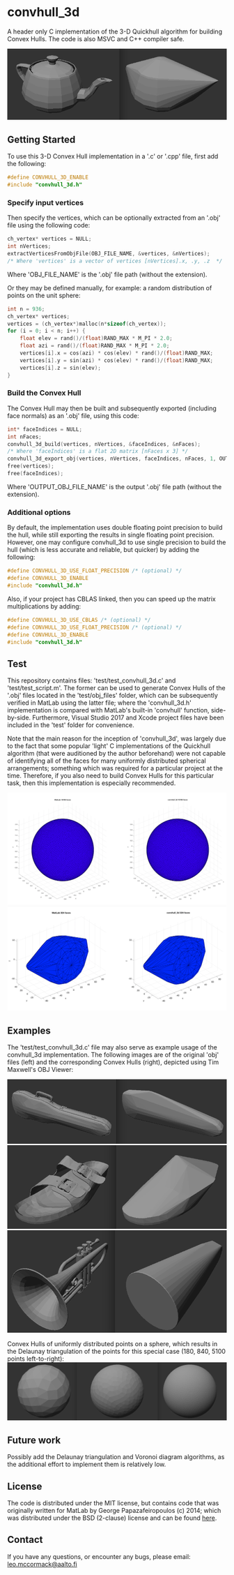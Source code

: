 # convhull_3d

A header only C implementation of the 3-D Quickhull algorithm for building Convex Hulls. The code is also MSVC and C++ compiler safe.

![](images/teapot_example.png)

## Getting Started

To use this 3-D Convex Hull implementation in a '.c' or '.cpp' file, first add the following:

```c
#define CONVHULL_3D_ENABLE
#include "convhull_3d.h"
```

### Specify input vertices

Then specify the vertices, which can be optionally extracted from an '.obj' file using the following code:

```c
ch_vertex* vertices = NULL;
int nVertices;
extractVerticesFromObjFile(OBJ_FILE_NAME, &vertices, &nVertices);
/* Where 'vertices' is a vector of vertices [nVertices].x, .y, .z  */
```

Where 'OBJ_FILE_NAME' is the '.obj' file path (without the extension).

Or they may be defined manually, for example: a random distribution of points on the unit sphere:

```c
int n = 936;
ch_vertex* vertices;
vertices = (ch_vertex*)malloc(n*sizeof(ch_vertex));
for (i = 0; i < n; i++) {
    float elev = rand()/(float)RAND_MAX * M_PI * 2.0;
    float azi = rand()/(float)RAND_MAX * M_PI * 2.0;
    vertices[i].x = cos(azi) * cos(elev) * rand()/(float)RAND_MAX;
    vertices[i].y = sin(azi) * cos(elev) * rand()/(float)RAND_MAX;
    vertices[i].z = sin(elev);
}
```

### Build the Convex Hull

The Convex Hull may then be built and subsequently exported (including face normals) as an '.obj' file, using this code:

```c
int* faceIndices = NULL;
int nFaces;
convhull_3d_build(vertices, nVertices, &faceIndices, &nFaces);
/* Where 'faceIndices' is a flat 2D matrix [nFaces x 3] */
convhull_3d_export_obj(vertices, nVertices, faceIndices, nFaces, 1, OUTPUT_OBJ_FILE_NAME);
free(vertices);
free(faceIndices);
```

Where 'OUTPUT_OBJ_FILE_NAME' is the output '.obj' file path (without the extension).

### Additional options

By default, the implementation uses double floating point precision to build the hull, while still exporting the results in single floating point precision. However, one may configure convhull_3d to use single precision to build the hull (which is less accurate and reliable, but quicker) by adding the following:
```c
#define CONVHULL_3D_USE_FLOAT_PRECISION /* (optional) */
#define CONVHULL_3D_ENABLE
#include "convhull_3d.h"
```

Also, if your project has CBLAS linked, then you can speed up the matrix multiplications by adding:
```c
#define CONVHULL_3D_USE_CBLAS /* (optional) */
#define CONVHULL_3D_USE_FLOAT_PRECISION /* (optional) */
#define CONVHULL_3D_ENABLE
#include "convhull_3d.h"
```

## Test

This repository contains files: 'test/test_convhull_3d.c' and 'test/test_script.m'. The former can be used to generate Convex Hulls of the '.obj' files located in the 'test/obj_files' folder, which can be subsequently verified in MatLab using the latter file; where the 'convhull_3d.h' implementation is compared with MatLab's built-in 'convhull' function, side-by-side. Furthermore, Visual Studio 2017 and Xcode project files have been included in the 'test' folder for convenience.

Note that the main reason for the inception of 'convhull_3d', was largely due to the fact that some popular 'light' C implementations of the Quickhull algorithm (that were auditioned by the author beforehand) were not capable of identifying all of the faces for many uniformly distributed spherical arrangements; something which was required for a particular project at the time. Therefore, if you also need to build Convex Hulls for this particular task, then this implementation is especially recommended.

![](images/tdesign_5100_sph.png)
![](images/teapot_matlab.png)

## Examples

The 'test/test_convhull_3d.c' file may also serve as example usage of the convhull_3d implementation. The following images are of the original 'obj' files (left) and the corresponding Convex Hulls (right), depicted using Tim Maxwell's OBJ Viewer:

![](images/violincase_example.png)
![](images/sandal_example.png)
![](images/trumpet_example.png)

Convex Hulls of uniformly distributed points on a sphere, which results in the Delaunay triangulation of the points for this special case (180, 840, 5100 points left-to-right):
![](images/sph_tdesigns.png)

## Future work

Possibly add the Delaunay triangulation and Voronoi diagram algorithms, as the additional effort to implement them is relatively low.

## License

The code is distributed under the MIT license, but contains code that was originally written for MatLab by George Papazafeiropoulos (c) 2014; which was distributed under the BSD (2-clause) license and can be found [here](https://se.mathworks.com/matlabcentral/fileexchange/48509-computational-geometry-toolbox?focused=3851286&tab=function).

## Contact

If you have any questions, or encounter any bugs, please email: leo.mccormack@aalto.fi
